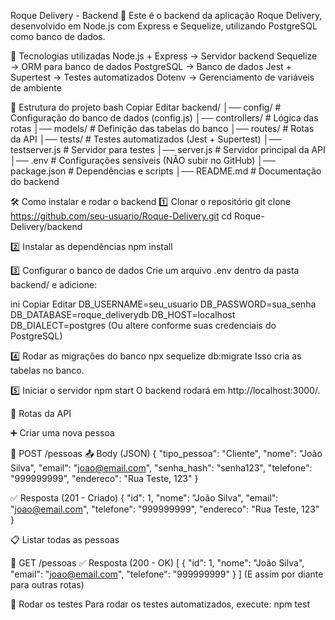 Roque Delivery - Backend 🚀
Este é o backend da aplicação Roque Delivery, desenvolvido em Node.js com Express e Sequelize, utilizando PostgreSQL como banco de dados.

📌 Tecnologias utilizadas
Node.js + Express → Servidor backend
Sequelize → ORM para banco de dados
PostgreSQL → Banco de dados
Jest + Supertest → Testes automatizados
Dotenv → Gerenciamento de variáveis de ambiente

📂 Estrutura do projeto
bash
Copiar
Editar
backend/
│── config/            # Configuração do banco de dados (config.js)
│── controllers/       # Lógica das rotas
│── models/            # Definição das tabelas do banco
│── routes/            # Rotas da API
│── tests/             # Testes automatizados (Jest + Supertest)
│── testserver.js      # Servidor para testes
│── server.js          # Servidor principal da API
│── .env               # Configurações sensíveis (NÃO subir no GitHub)
│── package.json       # Dependências e scripts
│── README.md          # Documentação do backend

🛠️ Como instalar e rodar o backend
1️⃣ Clonar o repositório
git clone https://github.com/seu-usuario/Roque-Delivery.git
cd Roque-Delivery/backend

2️⃣ Instalar as dependências
npm install

3️⃣ Configurar o banco de dados
Crie um arquivo .env dentro da pasta backend/ e adicione:

ini
Copiar
Editar
DB_USERNAME=seu_usuario
DB_PASSWORD=sua_senha
DB_DATABASE=roque_deliverydb
DB_HOST=localhost
DB_DIALECT=postgres
(Ou altere conforme suas credenciais do PostgreSQL)

4️⃣ Rodar as migrações do banco
npx sequelize db:migrate
Isso cria as tabelas no banco.

5️⃣ Iniciar o servidor
npm start
O backend rodará em http://localhost:3000/.

📌 Rotas da API 

➕ Criar uma nova pessoa

📍 POST /pessoas
📤 Body (JSON)
{
  "tipo_pessoa": "Cliente",
  "nome": "João Silva",
  "email": "joao@email.com",
  "senha_hash": "senha123",
  "telefone": "999999999",
  "endereco": "Rua Teste, 123"
}

✅ Resposta (201 - Criado)
{
  "id": 1,
  "nome": "João Silva",
  "email": "joao@email.com",
  "telefone": "999999999",
  "endereco": "Rua Teste, 123"
}

📋 Listar todas as pessoas

📍 GET /pessoas
✅ Resposta (200 - OK)
[
  {
    "id": 1,
    "nome": "João Silva",
    "email": "joao@email.com",
    "telefone": "999999999"
  }
]
(E assim por diante para outras rotas)

🧪 Rodar os testes
Para rodar os testes automatizados, execute:
npm test


